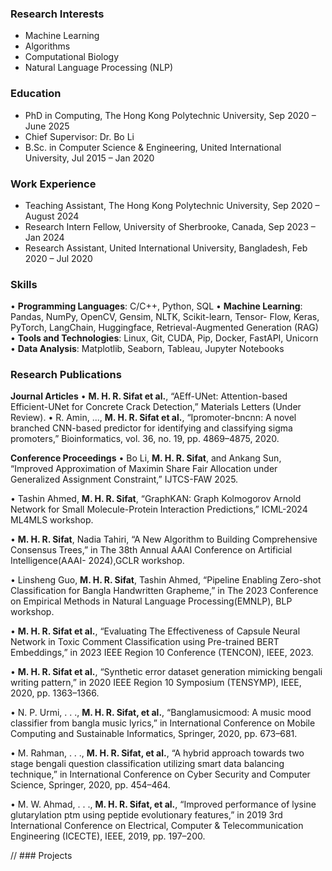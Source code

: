 
### Research Interests
- Machine Learning
- Algorithms
- Computational Biology
- Natural Language Processing (NLP)

### Education
- PhD in Computing, The Hong Kong Polytechnic University, Sep 2020 – June 2025
- Chief Supervisor: Dr. Bo Li
- B.Sc. in Computer Science & Engineering, United International University, Jul 2015 – Jan 2020



### Work Experience
- Teaching Assistant, The Hong Kong Polytechnic University, Sep 2020 – August 2024
- Research Intern Fellow, University of Sherbrooke, Canada, Sep 2023 – Jan 2024
- Research Assistant, United International University, Bangladesh, Feb 2020 – Jul 2020

### Skills
• **Programming Languages**: C/C++, Python, SQL
• **Machine Learning**: Pandas, NumPy, OpenCV, Gensim, NLTK, Scikit-learn, Tensor-
Flow, Keras, PyTorch, LangChain, Huggingface, Retrieval-Augmented Generation (RAG)
• **Tools and Technologies**: Linux, Git, CUDA, Pip, Docker, FastAPI, Unicorn
• **Data Analysis**: Matplotlib, Seaborn, Tableau, Jupyter Notebooks


### Research Publications
**Journal Articles**
• **M. H. R. Sifat et al.**, “AEff-UNet: Attention-based Efficient-UNet for Concrete Crack Detection,” Materials Letters (Under Review).
• R. Amin, ..., **M. H. R. Sifat et al.**, “Ipromoter-bncnn: A novel branched CNN-based
predictor for identifying and classifying sigma promoters,” Bioinformatics, vol. 36, no.
19, pp. 4869–4875, 2020.

**Conference Proceedings**
• Bo Li, **M. H. R. Sifat**, and Ankang Sun, “Improved Approximation of Maximin Share
Fair Allocation under Generalized Assignment Constraint,” IJTCS-FAW 2025.

• Tashin Ahmed, **M. H. R. Sifat**, “GraphKAN: Graph Kolmogorov Arnold Network for
Small Molecule-Protein Interaction Predictions,” ICML-2024 ML4MLS workshop.

• **M. H. R. Sifat**, Nadia Tahiri, “A New Algorithm to Building Comprehensive Consensus
Trees,” in The 38th Annual AAAI Conference on Artificial Intelligence(AAAI-
2024),GCLR workshop.

• Linsheng Guo, **M. H. R. Sifat**, Tashin Ahmed, “Pipeline Enabling Zero-shot Classification for Bangla Handwritten Grapheme,” in The 2023 Conference on Empirical Methods in Natural Language Processing(EMNLP), BLP workshop.

• **M. H. R. Sifat et al.**, “Evaluating The Effectiveness of Capsule Neural Network in Toxic Comment Classification using Pre-trained BERT Embeddings,” in 2023 IEEE Region 10
Conference (TENCON), IEEE, 2023.

• **M. H. R. Sifat et al.**, “Synthetic error dataset generation mimicking bengali writing pattern,” in 2020 IEEE Region 10 Symposium (TENSYMP), IEEE, 2020, pp. 1363–1366.

• N. P. Urmi, . . ., **M. H. R. Sifat, et al.**, “Banglamusicmood: A music mood classifier from bangla music lyrics,” in International Conference on Mobile Computing and Sustainable Informatics, Springer, 2020, pp. 673–681.

• M. Rahman, . . ., **M. H. R. Sifat, et al.**, “A hybrid approach towards two stage bengali question classification utilizing smart data balancing technique,” in International Conference on Cyber Security and Computer Science, Springer, 2020, pp. 454–464.

• M. W. Ahmad, . . ., **M. H. R. Sifat, et al.**, “Improved performance of lysine glutarylation ptm using peptide evolutionary features,” in 2019 3rd International Conference on Electrical, Computer & Telecommunication Engineering (ICECTE), IEEE, 2019, pp. 197–200.

// ### Projects
 
